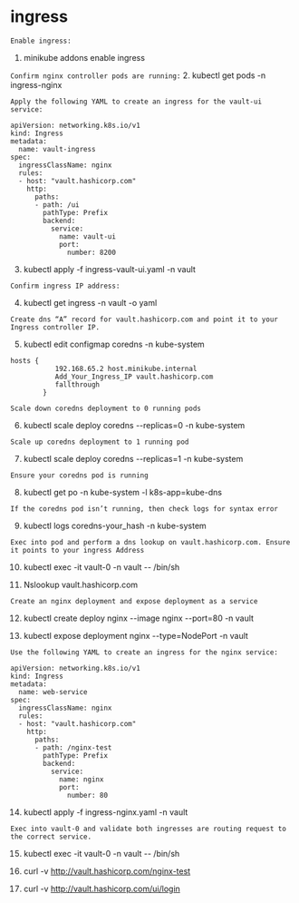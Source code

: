 # ingress

`Enable ingress:`
1. minikube addons enable ingress

`Confirm nginx controller pods are running:`
2. kubectl get pods -n ingress-nginx

`Apply the following YAML to create an ingress for the vault-ui service:`
```
apiVersion: networking.k8s.io/v1
kind: Ingress
metadata:
  name: vault-ingress
spec:
  ingressClassName: nginx
  rules:
  - host: "vault.hashicorp.com"
    http:
      paths:
      - path: /ui
        pathType: Prefix
        backend:
          service:
            name: vault-ui
            port:
              number: 8200
```

3. kubectl apply -f ingress-vault-ui.yaml -n vault

`Confirm ingress IP address:`

4. kubectl get ingress -n vault -o yaml

`Create dns “A” record for vault.hashicorp.com and point it to your Ingress controller IP.`

5. kubectl edit configmap coredns -n kube-system

```
hosts {
           192.168.65.2 host.minikube.internal
           Add_Your_Ingress_IP vault.hashicorp.com
           fallthrough
        }
```
`Scale down coredns deployment to 0 running pods`

6. kubectl scale deploy coredns --replicas=0 -n kube-system

`Scale up coredns deployment to 1 running pod`

7. kubectl scale deploy coredns --replicas=1 -n kube-system

`Ensure your coredns pod is running`

8. kubectl get po -n kube-system -l k8s-app=kube-dns

`If the coredns pod isn’t running, then check logs for syntax error`

9. kubectl logs coredns-your_hash -n kube-system

`Exec into pod and perform a dns lookup on vault.hashicorp.com. Ensure it points to your ingress Address`

10. kubectl exec -it vault-0 -n vault -- /bin/sh

11. Nslookup vault.hashicorp.com

`Create an nginx deployment and expose deployment as a service`

12. kubectl create deploy nginx --image nginx --port=80 -n vault

13. kubectl expose deployment nginx --type=NodePort -n vault

`Use the following YAML to create an ingress for the nginx service:`
```
apiVersion: networking.k8s.io/v1
kind: Ingress
metadata:
  name: web-service
spec:
  ingressClassName: nginx
  rules:
  - host: "vault.hashicorp.com"
    http:
      paths:
      - path: /nginx-test
        pathType: Prefix
        backend:
          service:
            name: nginx
            port:
              number: 80
```

14. kubectl apply -f ingress-nginx.yaml -n vault


`Exec into vault-0 and validate both ingresses are routing request to the correct service.`

15. kubectl exec -it vault-0 -n vault -- /bin/sh

16. curl -v http://vault.hashicorp.com/nginx-test

17. curl -v http://vault.hashicorp.com/ui/login
